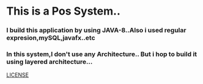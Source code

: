 # This is a Pos System..

### I build this application by using JAVA-8..Also i used regular expresion,mySQL,javafx..etc
### In this system,I don't use any Architecture.. But i hop to build it using layered architecture...

[LICENSE](LICENSE)
